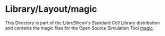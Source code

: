 # Library/Layout/magic

This Directory is part of the LibreSilicon's Standard Cell Library distribution and contains the magic files for the Open Source Simulation Tool
[magic](http://opencircuitdesign.com/magic "http://opencircuitdesign.com/magic").
